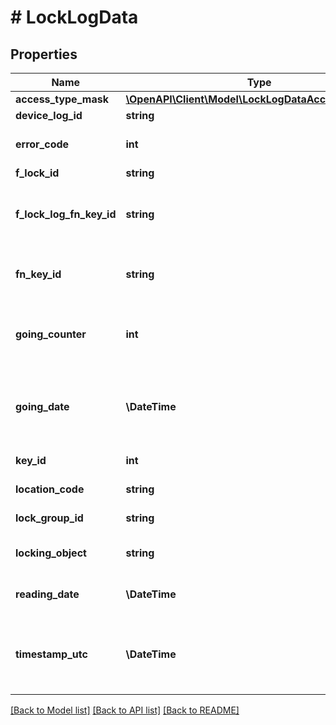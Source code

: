 # # LockLogData

## Properties

Name | Type | Description | Notes
------------ | ------------- | ------------- | -------------
**access_type_mask** | [**\OpenAPI\Client\Model\LockLogDataAccessTypeMask**](LockLogDataAccessTypeMask.md) |  | [optional]
**device_log_id** | **string** | Log ID | [optional]
**error_code** | **int** | Error code. 0 means no error | [optional]
**f_lock_id** | **string** | Lock Id | [optional]
**f_lock_log_fn_key_id** | **string** | Log ID. Deprecated field, use DeviceLog_ID instead. | [optional]
**fn_key_id** | **string** | Key&#39;s ID which accessed lock | [optional]
**going_counter** | **int** | Counter of how many times lock has been used | [optional]
**going_date** | **\DateTime** | Date And time when Key accessed lock (UTC time) | [optional]
**key_id** | **int** | Key&#39;s KeyId info | [optional]
**location_code** | **string** | Lock&#39;s location code | [optional]
**lock_group_id** | **string** | Locking system ID | [optional]
**locking_object** | **string** | Lock&#39;s Locking object info | [optional]
**reading_date** | **\DateTime** | Date And time when log was read | [optional]
**timestamp_utc** | **\DateTime** | Time when log arrived to the server and was added to the database | [optional]

[[Back to Model list]](../../README.md#models) [[Back to API list]](../../README.md#endpoints) [[Back to README]](../../README.md)
